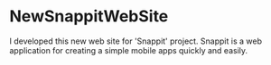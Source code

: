 # NewSnappitWebSite
I developed this new web site for 'Snappit' project. Snappit is a web application for creating a simple mobile apps quickly and easily.
